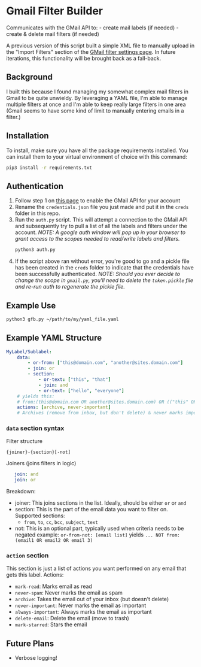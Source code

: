 # Gmail Filter Builder
Communicates with the GMail API to:
    - create mail labels (if needed)
    - create & delete mail filters (if needed)

A previous version of this script built a simple XML file to manually upload in the "Import Filters" section of the [GMail filter settings page](https://mail.google.com/mail/u/0/#settings/filters). In future iterations, this functionality will be brought back as a fall-back.

## Background
I built this because I found managing my somewhat complex mail filters in Gmail to be quite unwieldy. By leveraging a YAML file, I'm able to manage multiple filters at once and I'm able to keep really large filters in one area (Gmail seems to have some kind of limit to manually entering emails in a filter.) 

## Installation
To install, make sure you have all the package requirements installed. You can install them to your virtual environment of choice with this command:
```bash
pip3 install -r requirements.txt
```  

## Authentication
 1. Follow step 1 on [this page](https://developers.google.com/gmail/api/quickstart/python) to enable the GMail API for your account
 2. Rename the `credentials.json` file you just made and put it in the `creds` folder in this repo.
 3. Run the `auth.py` script. This will attempt a connection to the GMail API and subsequently try to pull a list of all the labels and filters under the account.
    _NOTE: A google auth window will pop up in your browser to grant access to the scopes needed to read/write labels and filters._
    ```bash
    python3 auth.py
    ```
 4. If the script above ran without error, you're good to go and a pickle file has been created in the `creds` folder to indicate that the credentials have been successfully authenticated. 
    _NOTE: Should you ever decide to change the scope in `gmail.py`, you'll need to delete the `token.pickle` file and re-run auth to regenerate the pickle file._

## Example Use 
```bash
python3 gfb.py ~/path/to/my/yaml_file.yaml
```

## Example YAML Structure
```yaml
MyLabel/Sublabel:
    data:
        - or-from: ["this@domain.com", "another@sites.domain.com"]
        - join: or
        - section:
            - or-text: ["this", "that"]
            - join: and
            - or-text: ["hello", "everyone"]
    # yields this:
    # from:(this@domain.com OR another@sites.domain.com) OR (("this" OR "that") AND ("hello" OR "everyone"))
    actions: [archive, never-important]
    # Archives (remove from inbox, but don't delete) & never marks important
```
### `data` section syntax
Filter structure
```
{joiner}-{section}[-not]
```
Joiners (joins filters in logic)
 ```yaml
    join: and
    join: or
```
Breakdown:
 - joiner: This joins sections in the list. Ideally, should be either `or` or `and`
 - section: This is the part of the email data you want to filter on. Supported sections:
    - `from`, `to`, `cc`, `bcc`, `subject`, `text`
 - not: This is an optional part, typically used when criteria needs to be negated
    example: `or-from-not: [email list]` yields `... NOT from:(email1 OR email2 OR email 3)`

### `action` section
This section is just a list of actions you want performed on any email that gets this label.
Actions:
 - `mark-read`: Marks email as read
 - `never-spam`: Never marks the email as spam
 - `archive`: Takes the email out of your inbox (but doesn't delete)
 - `never-important`: Never marks the email as important
 - `always-important`: Always marks the email as important
 - `delete-email`: Delete the email (move to trash)
 - `mark-starred`: Stars the email

## Future Plans
 - Verbose logging!
